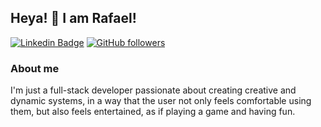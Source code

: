 ## Heya! 👋 I am Rafael!
[![Linkedin Badge](https://img.shields.io/badge/-LinkedIn-blue?style=flat-square&logo=Linkedin&logoColor=white&link=https://www.linkedin.com/in/rafael-leandro-diniz-soares-99b170161/)](https://www.linkedin.com/in/rafael-leandro-diniz-soares-99b170161/)
[![GitHub followers](https://img.shields.io/github/followers/Naereen.svg?style=social&label=Follow&maxAge=2592000)](https://github.com/rafael-leandro-diniz-soares-99b170161?tab=followers)
### About me
I'm just a full-stack developer passionate about creating creative and dynamic systems, in a way that the user not only feels comfortable using them, but also feels entertained, as if playing a game and having fun.



<!--
**RafaellSoaress/RafaellSoaress** is a ✨ _special_ ✨ repository because its `README.md` (this file) appears on your GitHub profile.

Here are some ideas to get you started:

- 🔭 I’m currently working on ...
- 🌱 I’m currently learning ...
- 👯 I’m looking to collaborate on ...
- 🤔 I’m looking for help with ...
- 💬 Ask me about ...
- 📫 How to reach me: ...
- 😄 Pronouns: ...
- ⚡ Fun fact: ...
-->
